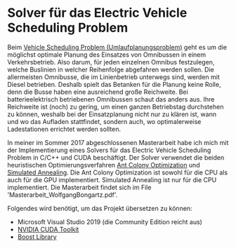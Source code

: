 # Solver für das Electric Vehicle Scheduling Problem

Beim [Vehicle Scheduling Problem (Umlaufplanungsproblem)](https://www.wolfgang-bongartz.de/blog/?id=solver-f%C3%BCr-das-electric-vehicle-scheduling-problem) geht es um die möglichst optimale Planung des Einsatzes von Omnibussen in einem Verkehrsbetrieb. Also darum, für jeden einzelnen Omnibus festzulegen, welche Buslinien in welcher Reihenfolge abgefahren werden sollen. Die allermeisten Omnibusse, die im Linienbetrieb unterwegs sind, werden mit Diesel betrieben. Deshalb spielt das Betanken für die Planung keine Rolle, denn die Busse haben eine ausreichend große Reichweite. Bei batterieelektrisch betriebenen Omnibussen schaut das anders aus. Ihre Reichweite ist (noch) zu gering, um einen ganzen Betriebstag durchstehen zu können, weshalb bei der Einsatzplanung nicht nur zu klären ist, wann und wo das Aufladen stattfindet, sondern auch, wo optimalerweise Ladestationen errichtet werden sollten.

In meiner im Sommer 2017 abgeschlossenen Masterarbeit habe ich mich mit der Implementierung eines Solvers für das Electric Vehicle Scheduling Problem in C/C++ und CUDA beschäftigt. Der Solver verwendet die beiden heuristischen Optimierungsverfahren [Ant Colony Optimization](https://www.wolfgang-bongartz.de/blog/?id=ant-colony-optimization) und [Simulated Annealing](https://www.wolfgang-bongartz.de/blog/?id=simulated-annealing). Die Ant Colony Optimization ist sowohl für die CPU als auch für die GPU implementiert. Simulated Annealing ist nur für die CPU implementiert. Die Masterarbeit findet sich im File 'Masterarbeit_WolfgangBongartz.pdf'.

Folgendes wird benötigt, um das Projekt übersetzen zu können:

- Microsoft Visual Studio 2019 (die Community Edition reicht aus)
- [NVIDIA CUDA Toolkit](https://developer.nvidia.com/cuda-downloads)
- [Boost Library](https://www.boost.org/)
